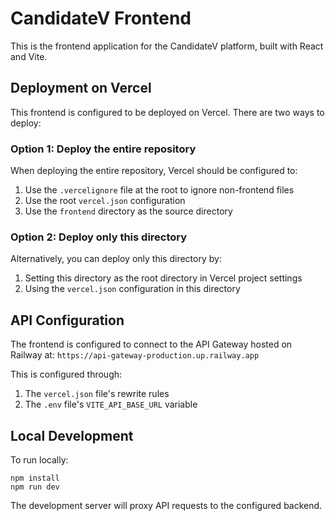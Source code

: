 # CandidateV Frontend

This is the frontend application for the CandidateV platform, built with React and Vite.

## Deployment on Vercel

This frontend is configured to be deployed on Vercel. There are two ways to deploy:

### Option 1: Deploy the entire repository

When deploying the entire repository, Vercel should be configured to:
1. Use the `.vercelignore` file at the root to ignore non-frontend files
2. Use the root `vercel.json` configuration
3. Use the `frontend` directory as the source directory

### Option 2: Deploy only this directory

Alternatively, you can deploy only this directory by:
1. Setting this directory as the root directory in Vercel project settings
2. Using the `vercel.json` configuration in this directory

## API Configuration

The frontend is configured to connect to the API Gateway hosted on Railway at:
`https://api-gateway-production.up.railway.app`

This is configured through:
1. The `vercel.json` file's rewrite rules
2. The `.env` file's `VITE_API_BASE_URL` variable

## Local Development

To run locally:

```
npm install
npm run dev
```

The development server will proxy API requests to the configured backend. 